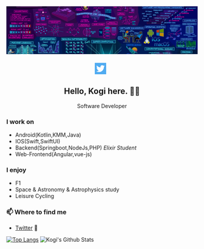 ## [![Eric Kogi's header](https://github.com/erickogi/erickogi/blob/main/images/background.jpeg)](https://www.linkedin.com/in/erickogi/)
<p align='center'>
<a href="https://twitter.com/erickogi_"><img height="30" src="https://github.com/erickogi/erickogi/blob/main/images/twitter.png?raw=true"></a>&nbsp;&nbsp;
<!-- <a href="https://www.linkedin.com/in/erickogi/"><img height="30" src="https://github.com/erickogi/erickogi/blob/main/images/linkedin.png?raw=true"></a> -->
</p>
<h2 align="center">Hello, Kogi here. 👋🤓</h2>
<p align="center">Software Developer</p>

### I work on
- Android(Kotlin,KMM,Java)
- IOS(Swift,SwiftUI) 
- Backend(Springboot,NodeJs,PHP) *Elixir Student*
- Web-Frontend(Angular,vue-js)

### I enjoy
- F1
- Space & Astronomy & Astrophysics study
- Leisure Cycling

<!-- ### 💼 Currently working as/at
- [Engineering Manager @ NCBA Group](https://ncbagroup.com) 💼  -->

### 📫 Where to find me
- [Twitter](https://twitter.com/kogi_dev) 🐤
<!-- - [LinkedIn](https://linkedin.com/in/erickogi) 👨💼 -->

[![Top Langs](https://github-readme-stats.vercel.app/api/top-langs/?username=erickogi)](https://github.com/erickogi/github-readme-stats)
![Kogi's Github Stats](https://github-readme-stats.vercel.app/api?username=erickogi&show_icons=true&theme=radical)

